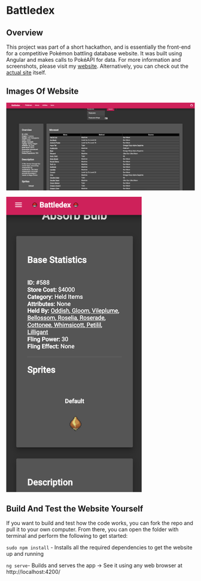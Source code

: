 # Battledex

## Overview
This project was part of a short hackathon, and is essentially the front-end for a competitive Pokémon battling database website. It was built using Angular and makes calls to PokéAPI for data. For more information and screenshots, please visit my [website](https://josephcheng.dev/work;project=battledex "website"). Alternatively, you can check out the [actual site](https://battledex.josephcheng.dev) itself.

## Images Of Website
![alt text](https://github.com/josephchengdev/battledex/raw/master/misc/pokemonSample.png)

![alt text](https://github.com/josephchengdev/battledex/raw/master/misc/itemSample.png)

## Build And Test the Website Yourself
If you want to build and test how the code works, you can fork the repo and pull it to your own computer. From there, you can open the folder with terminal and perform the following to get started:

`sudo npm install` - Installs all the required dependencies to get the website up and running

`ng serve`- Builds and serves the app -> See it using any web browser at  http://localhost:4200/
